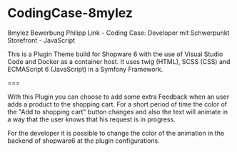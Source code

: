 # CodingCase-8mylez
8mylez Bewerbung Philipp Link  - Coding Case: Developer mit Schwerpunkt Storefront - JavaScript

This is a Plugin Theme build for Shopware 6 with the use of Visual Studio Code and Docker as a container host.
It uses twig (HTML), SCSS (CSS) and ECMAScript 6 (JavaScript) in a Symfony Framework.

===

With this Plugin you can choose to add some extra Feedback when an user adds a product to the shopping cart.
For a short period of time the color of the "Add to shopping cart" button changes and also the text will animate in a way that the user knows that his request is in progress.

For the developer it is possible to change the color of the animation in the backend of shopware6 at the plugin configurations.


